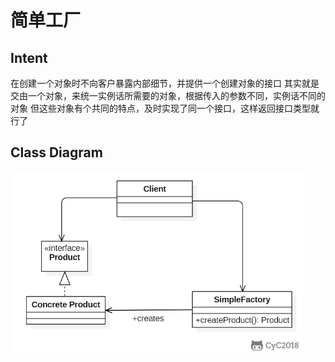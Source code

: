 # 简单工厂

## Intent
在创建一个对象时不向客户暴露内部细节，并提供一个创建对象的接口
其实就是交由一个对象，来统一实例话所需要的对象，根据传入的参数不同，实例话不同的对象
但这些对象有个共同的特点，及时实现了同一个接口，这样返回接口类型就行了
## Class Diagram

<img src="https://github.com/CyC2018/CS-Notes/raw/master/notes/pics/40c0c17e-bba6-4493-9857-147c0044a018.png" alt="img" style="zoom:67%;" />



